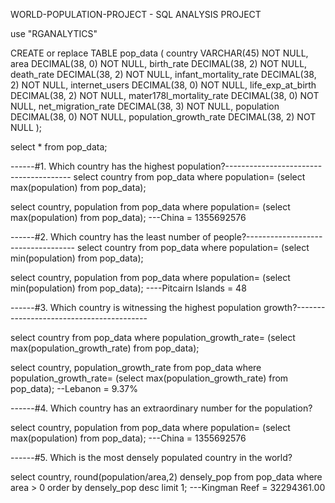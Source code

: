 WORLD-POPULATION-PROJECT - SQL ANALYSIS PROJECT

use "RGANALYTICS"

CREATE or replace TABLE pop_data (
	country VARCHAR(45) NOT NULL, 
	area DECIMAL(38, 0) NOT NULL, 
	birth_rate DECIMAL(38, 2) NOT NULL, 
	death_rate DECIMAL(38, 2) NOT NULL, 
	infant_mortality_rate DECIMAL(38, 2) NOT NULL, 
	internet_users DECIMAL(38, 0) NOT NULL, 
	life_exp_at_birth DECIMAL(38, 2) NOT NULL, 
	mater178l_mortality_rate DECIMAL(38, 0) NOT NULL, 
	net_migration_rate DECIMAL(38, 3) NOT NULL, 
	population DECIMAL(38, 0) NOT NULL, 
	population_growth_rate DECIMAL(38, 2) NOT NULL
);

select * from pop_data;

------#1. Which country has the highest population?---------------------------------------
select country from pop_data where population= (select max(population) from pop_data);

select country, population from pop_data where population= (select max(population) from pop_data);
---China = 1355692576

------#2. Which country has the least number of people?-----------------------------------
select country from pop_data where population= (select min(population) from pop_data);

select country, population from pop_data where population= (select min(population) from pop_data);
----Pitcairn Islands = 48


------#3. Which country is witnessing the highest population growth?-----------------------------------------

select country from pop_data where population_growth_rate= (select max(population_growth_rate) from pop_data);

select country, population_growth_rate from pop_data where population_growth_rate= (select max(population_growth_rate) from pop_data);
--Lebanon = 9.37%
 
------#4. Which country has an extraordinary number for the population?

select country, population from pop_data where population= (select max(population) from pop_data);
---China = 1355692576

------#5. Which is the most densely populated country in the world?

select country, round(population/area,2) densely_pop from pop_data where area > 0 order by densely_pop desc limit 1;
---Kingman Reef = 32294361.00
